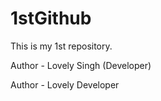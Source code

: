 # 1stGithub
This is my 1st  repository.
<br>

Author - Lovely Singh (Developer)

Author - Lovely Developer

